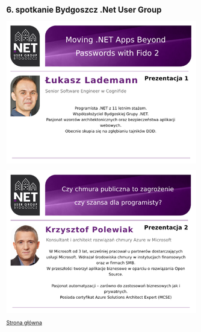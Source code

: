 ## 6. spotkanie Bydgoszcz .Net User Group

![Prezentacja 1](./1.png)

![Prezentacja 2](./2.png)

[Strona główna](/)
